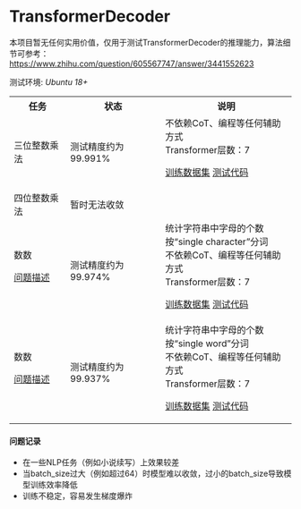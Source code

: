 # TransformerDecoder

本项目暂无任何实用价值，仅用于测试TransformerDecoder的推理能力，算法细节可参考：<br>
https://www.zhihu.com/question/605567747/answer/3441552623

测试环境: *Ubuntu 18+*

<table>
<tr><th>任务</th><th>状态</th><th>说明</th></tr>
<tr><td>三位整数乘法</td>

<td>
测试精度约为99.991%
</td>

<td>
不依赖CoT、编程等任何辅助方式<br>
Transformer层数：7<br>

[训练数据集](./dataset_m3.py)
[测试代码](https://github.com/myhub/tr/releases/download/2.8.2/GPT_m3.zip)

</td>

</tr>

<tr><td>四位整数乘法</td>

<td>
暂时无法收敛
</td>

<td>


</td>

</tr>

<tr><td>数数

[问题描述](https://www.zhihu.com/question/632647147/answer/3446033605)

</td>
<td>测试精度约为99.974%</td>
<td>
统计字符串中字母的个数<br>
按“single character”分词<br>
不依赖CoT、编程等任何辅助方式<br>
Transformer层数：7<br>

[训练数据集](./dataset_count.py)
[测试代码](https://github.com/myhub/tr/releases/download/2.8.2/GPT_count.zip)

</td>

</tr>


<tr><td>数数

[问题描述](https://www.zhihu.com/question/632647147/answer/3446033605)

</td>
<td>测试精度约为99.937%</td>
<td>
统计字符串中字母的个数<br>
按“single word”分词<br>
不依赖CoT、编程等任何辅助方式<br>
Transformer层数：7<br>

[训练数据集](./dataset_count_word.py)
[测试代码](https://github.com/myhub/tr/releases/download/2.8.2/GPT_count_word.zip)

</td>

</tr>

</table>

#### 问题记录
+ 在一些NLP任务（例如小说续写）上效果较差
+ 当batch_size过大（例如超过64）时模型难以收敛，过小的batch_size导致模型训练效率降低
+ 训练不稳定，容易发生梯度爆炸

